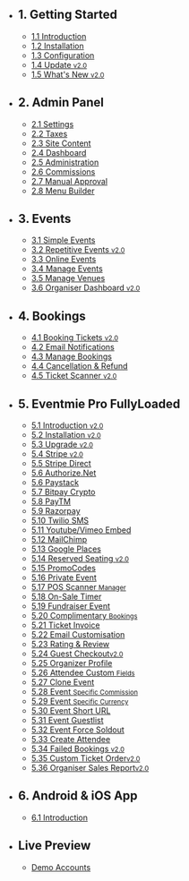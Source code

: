 - ## 1. Getting Started
    - [1.1 Introduction](/{{route}}/{{version}}/introduction)
    - [1.2 Installation](/{{route}}/{{version}}/installation)
    - [1.3 Configuration](/{{route}}/{{version}}/configuration)
    - [1.4 Update <small class="v">v2.0</small>](/{{route}}/{{version}}/update)
    - [1.5 What's New <small class="v">v2.0</small>](/{{route}}/{{version}}/changelog/changes)


- ## 2. Admin Panel
    - [2.1 Settings](/{{route}}/{{version}}/admin/settings)
    - [2.2 Taxes](/{{route}}/{{version}}/admin/taxes)
    - [2.3 Site Content](/{{route}}/{{version}}/admin/site-content)
    - [2.4 Dashboard](/{{route}}/{{version}}/admin/dashboard)
    - [2.5 Administration](/{{route}}/{{version}}/admin/administration)
    - [2.6 Commissions](/{{route}}/{{version}}/admin/commissions)
    - [2.7 Manual Approval](/{{route}}/{{version}}/admin/organiser-approval)
    - [2.8 Menu Builder](/{{route}}/{{version}}/admin/menu-builder)

- ## 3. Events
    - [3.1 Simple Events](/{{route}}/{{version}}/events/simple-events)
    - [3.2 Repetitive Events <small class="v">v2.0</small>](/{{route}}/{{version}}/events/repetitive-events)
    - [3.3 Online Events](/{{route}}/{{version}}/events/online-events)
    - [3.4 Manage Events](/{{route}}/{{version}}/events/manage-events)
    - [3.5 Manage Venues](/{{route}}/{{version}}/events/manage-venues)
    - [3.6 Organiser Dashboard <small class="v">v2.0</small>](/{{route}}/{{version}}/events/organiser-dashboard)


- ## 4. Bookings
    - [4.1 Booking Tickets <small class="v">v2.0</small>](/{{route}}/{{version}}/bookings/booking-tickets)
    - [4.2 Email Notifications](/{{route}}/{{version}}/bookings/email-notifications)
    - [4.3 Manage Bookings](/{{route}}/{{version}}/bookings/manage-bookings)
    - [4.4 Cancellation & Refund](/{{route}}/{{version}}/bookings/cancellation-refund)
    - [4.5 Ticket Scanner <small class="v">v2.0</small>](/{{route}}/{{version}}/bookings/ticket-scanner)


- ## 5. Eventmie Pro FullyLoaded
    - [5.1 Introduction <small class="v">v2.0</small>](/{{route}}/{{version}}/fullyloaded/introduction)
    - [5.2 Installation <small class="v">v2.0</small>](/{{route}}/{{version}}/fullyloaded/installation)
    - [5.3 Upgrade <small class="v">v2.0</small>](/{{route}}/{{version}}/fullyloaded/upgrade)
    - [5.4 Stripe <small class="v">v2.0</small>](/{{route}}/{{version}}/fullyloaded/stripe)
    - [5.5 Stripe Direct](/{{route}}/{{version}}/fullyloaded/stripe-direct)
    - [5.6 Authorize.Net](/{{route}}/{{version}}/fullyloaded/authorize.net)
    - [5.6 Paystack](/{{route}}/{{version}}/fullyloaded/paystack)
    - [5.7 Bitpay Crypto](/{{route}}/{{version}}/fullyloaded/bitpay-crypto)
    - [5.8 PayTM](/{{route}}/{{version}}/fullyloaded/paytm)
    - [5.9 Razorpay](/{{route}}/{{version}}/fullyloaded/razorpay)
    - [5.10 Twilio SMS](/{{route}}/{{version}}/fullyloaded/twilio-sms)
    - [5.11 Youtube/Vimeo Embed](/{{route}}/{{version}}/fullyloaded/youtube-vimeo-embed)
    - [5.12 MailChimp](/{{route}}/{{version}}/fullyloaded/mailchimp)
    - [5.13 Google Places](/{{route}}/{{version}}/fullyloaded/google-places)
    - [5.14 Reserved Seating <small class="v">v2.0</small>](/{{route}}/{{version}}/fullyloaded/reserved-seating)
    - [5.15 PromoCodes](/{{route}}/{{version}}/fullyloaded/promocodes)
    - [5.16 Private Event](/{{route}}/{{version}}/fullyloaded/private-event)
    - [5.17 POS Scanner <small>Manager</small>](/{{route}}/{{version}}/fullyloaded/pos-scanner-manager)
    - [5.18 On-Sale Timer](/{{route}}/{{version}}/fullyloaded/onsale-timer)
    - [5.19 Fundraiser Event](/{{route}}/{{version}}/fullyloaded/fundraiser-event)
    - [5.20 Complimentary <small>Bookings</small>](/{{route}}/{{version}}/fullyloaded/complimentary-bookings)
    - [5.21 Ticket Invoice](/{{route}}/{{version}}/fullyloaded/ticket-invoice)
    - [5.22 Email Customisation](/{{route}}/{{version}}/fullyloaded/email-customisation)
    - [5.23 Rating & Review](/{{route}}/{{version}}/fullyloaded/rating-review)
    - [5.24 Guest Checkout<small class="v">v2.0</small>](/{{route}}/{{version}}/fullyloaded/guest-checkout)
    - [5.25 Organizer Profile](/{{route}}/{{version}}/fullyloaded/organizer-profile)
    - [5.26 Attendee Custom <small>Fields</small>](/{{route}}/{{version}}/fullyloaded/attendee-custom-fields)
    - [5.27 Clone Event](/{{route}}/{{version}}/fullyloaded/clone-event)
    - [5.28 Event <small>Specific Commission</small>](/{{route}}/{{version}}/fullyloaded/event-specific-commission)
    - [5.29 Event <small>Specific Currency</small>](/{{route}}/{{version}}/fullyloaded/event-specific-currency)
    - [5.30 Event Short URL](/{{route}}/{{version}}/fullyloaded/event-short-url)
    - [5.31 Event Guestlist](/{{route}}/{{version}}/fullyloaded/event-guestlist)
    - [5.32 Event Force Soldout](/{{route}}/{{version}}/fullyloaded/force-soldout-event)
    - [5.33 Create Attendee](/{{route}}/{{version}}/fullyloaded/create-attendee)
    - [5.34 Failed Bookings <small class="v">v2.0</small>](/{{route}}/{{version}}/fullyloaded/failed-bookings)
    - [5.35 Custom Ticket Order<small class="v">v2.0</small>](/{{route}}/{{version}}/fullyloaded/custom-ticket-order)
    - [5.36 Organiser Sales Report<small class="v">v2.0</small>](/{{route}}/{{version}}/fullyloaded/organiser-sales-report)

- ## 6. Android & iOS App
    - [6.1 Introduction](/{{route}}/{{version}}/fullyloaded/introduction)


- ## Live Preview
    - [Demo Accounts](/{{route}}/{{version}}/demo-accounts)
